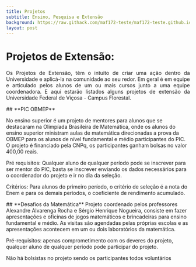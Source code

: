 ```yaml
---
title: Projetos
subtitle: Ensino, Pesquisa e Extensão
background: https://raw.githack.com/maf172-teste/maf172-teste.github.io/master/img/projetos.jpg
layout: post
---
```



# Projetos de Extensão:
<p style="text-align: justify;">
<!--como colocar link e pular linhas-->
 Os Projetos de Extensão, têm o intuito de criar uma ação dentro da Universidade e aplicá-la na comunidade ao seu redor. Em geral é em equipe e articulado pelos alunos de um ou mais cursos junto a uma equipe coordenadora.
  E aqui estarão listados alguns projetos de extensão da Universidade Federal de Viçosa - Campus Florestal.
</p>
## **PIC OBMEP** 

No ensino superior é um projeto de mentores para alunos que se destacaram na Olimpíada Brasileira de Matemática, onde os alunos do ensino superior ministram aulas de matemática direcionadas a prova da OBMEP para os alunos de nível fundamental e médio participantes do PIC. O projeto é financiado pela CNPq, os participantes ganham bolsas no valor 400,00 reais.
<P>
Pré requisitos: Qualquer aluno de qualquer período pode se inscrever para ser mentor do PIC, basta se inscrever enviando os dados necessários para o coordenador do projeto e ir no dia da seleção.
<P>
Critérios: Para alunos do primeiro período, o critério de seleção é a nota do Enem e para os demais períodos, o coeficiente de rendimento acumulado.
<p>
<https://raw.githack.com/maf172-teste/maf172-teste.github.io/master/img/PIC.png>
<p>
## **Desafios da Matemática**
 Projeto coordenado pelos professores Alexandre Alvarenga Rocha e Sérgio Henrique Nogueira, consiste em fazer apresentações e oficinas de jogos matemáticos e brincadeiras para ensino fundamental e médio. As visitas são agendadas pelas próprias escolas e as apresentações acontecem em um ou dois laboratórios da matemática.
<p>
Pré-requisitos: apenas comprometimento com os deveres do projeto, qualquer aluno de qualquer período pode participar do projeto.
<p>
Não há bolsistas no projeto sendo os participantes todos voluntários
<p>
<https://raw.githack.com/maf172-teste/maf172-teste.github.io/master/img/Desafios (1).png>
